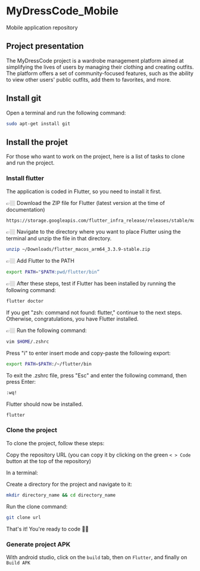 # MyDressCode_Mobile
Mobile application repository

## Project presentation

The MyDressCode project is a wardrobe management platform aimed at simplifying the lives of users by managing their clothing and creating outfits. The platform offers a set of community-focused features, such as the ability to view other users' public outfits, add them to favorites, and more.

## Install git

Open a terminal and run the following command: 
```bash 
sudo apt-get install git
```

## Install the projet
For those who want to work on the project, here is a list of tasks to clone and run the project.

### Install flutter
The application is coded in Flutter, so you need to install it first.

👉🏼 Download the ZIP file for Flutter (latest version at the time of documentation)
```bash
https://storage.googleapis.com/flutter_infra_release/releases/stable/macos/flutter_macos_arm64_3.3.9-stable.zip
```

👉🏼 Navigate to the directory where you want to place Flutter using the terminal and unzip the file in that directory.
```bash
unzip ~/Downloads/flutter_macos_arm64_3.3.9-stable.zip
```

👉🏼 Add Flutter to the PATH
```bash
export PATH="$PATH:pwd/flutter/bin”
```

👉🏼 After these steps, test if Flutter has been installed by running the following command:
```bash
flutter doctor
```
If you get "zsh: command not found: flutter," continue to the next steps. Otherwise, congratulations, you have Flutter installed.

👉🏼 Run the following command:
```bash
vim $HOME/.zshrc
```

Press "i" to enter insert mode and copy-paste the following export:
```bash
export PATH=$PATH:/~/flutter/bin
```
To exit the .zshrc file, press "Esc" and enter the following command, then press Enter:
```bash
:wq!
```

Flutter should now be installed.
```bash
flutter
```

### Clone the project
To clone the project, follow these steps:

Copy the repository URL (you can copy it by clicking on the green `< > Code` button at the top of the repository)

In a terminal:

Create a directory for the project and navigate to it: 
```bash
mkdir directory_name && cd directory_name
```
  
Run the clone command:
  
```bash
git clone url
```

That's it! You're ready to code 👍🏻

### Generate project APK

With android studio, click on the `build` tab, then on `Flutter`, and finally on `Build APK`

